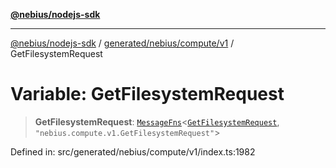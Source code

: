 [**@nebius/nodejs-sdk**](../../../../../README.md)

---

[@nebius/nodejs-sdk](../../../../../README.md) / [generated/nebius/compute/v1](../README.md) / GetFilesystemRequest

# Variable: GetFilesystemRequest

> **GetFilesystemRequest**: [`MessageFns`](../../../../../runtime/protos/core/interfaces/MessageFns.md)\<[`GetFilesystemRequest`](../interfaces/GetFilesystemRequest.md), `"nebius.compute.v1.GetFilesystemRequest"`\>

Defined in: src/generated/nebius/compute/v1/index.ts:1982
